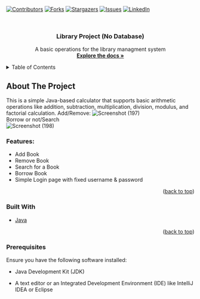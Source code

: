 <a name="readme-top"></a>

<!-- PROJECT SHIELDS -->

[![Contributors][contributors-shield]][contributors-url]
[![Forks][forks-shield]][forks-url]
[![Stargazers][stars-shield]][stars-url]
[![Issues][issues-shield]][issues-url]
[![LinkedIn][linkedin-shield]][linkedin-url]



<!-- PROJECT LOGO -->
<br />
<div align="center">
  <h3 align="center">Library Project (No Database)</h3>

  <p align="center">
    A basic operations for the library managment system 
    <br />
    <a href="https://github.com/Arsany-Osama/Library-Project-Java/tree/master"><strong>Explore the docs »</strong></a>
  </p>
</div>



<!-- TABLE OF CONTENTS -->
<details>
  <summary>Table of Contents</summary>
  <ol>
    <li>
      <a href="#about-the-project">About The Project</a>
      <ul>
        <li><a href="#built-with">Built With</a></li>
      </ul>
    </li>
    <li>
      <a href="#getting-started">Getting Started</a>
      <ul>
        <li><a href="#prerequisites">Prerequisites</a></li>
      </ul>
    </li>
  </ol>
</details>



<!-- ABOUT THE PROJECT -->

## About The Project

This is a simple Java-based calculator that supports basic arithmetic operations like addition, subtraction, multiplication, division, modulus, and factorial calculation.
Add/Remove:
![Screenshot (197)](https://github.com/Arsany-Osama/Library-Project-Java/assets/160052013/788fd150-8462-418d-a558-628357dc5456)
</br>
Borrow or not/Search
</br>
![Screenshot (198)](https://github.com/Arsany-Osama/Library-Project-Java/assets/160052013/d26d4b4c-a560-4b5f-ae85-3b6b48c08cee)

### Features:
- Add Book
- Remove Book
- Search for a Book
- Borrow Book
- Simple Login page with fixed username & password

<p align="right">(<a href="#readme-top">back to top</a>)</p>



### Built With

* [Java](https://www.oracle.com/java/)

<p align="right">(<a href="#readme-top">back to top</a>)</p>

### Prerequisites

Ensure you have the following software installed:
* Java Development Kit (JDK)
* A text editor or an Integrated Development Environment (IDE) like IntelliJ IDEA or Eclipse

  [contributors-shield]: https://img.shields.io/github/contributors/Arsany-Osama/Library-Project-Java.svg?style=for-the-badge
[contributors-url]: https://github.com/Arsany-Osama/Library-Project-Java/graphs/contributors
[forks-shield]: https://img.shields.io/github/forks/Arsany-Osama/Library-Project-Java.svg?style=for-the-badge
[forks-url]: https://github.com/Arsany-Osama/Library-Project-Java/network/members
[stars-shield]: https://img.shields.io/github/stars/Arsany-Osama/Library-Project-Java.svg?style=for-the-badge
[stars-url]: https://github.com/Arsany-Osama/Library-Project-Java/stargazers
[issues-shield]: https://img.shields.io/github/issues/Arsany-Osama/Library-Project-Java.svg?style=for-the-badge
[issues-url]: https://github.com/Arsany-Osama/Library-Project-Java/issues
[linkedin-shield]: https://img.shields.io/badge/-LinkedIn-black.svg?style=for-the-badge&logo=linkedin&colorB=555
[linkedin-url]: https://linkedin.com/in/arsany-osama-446942264
